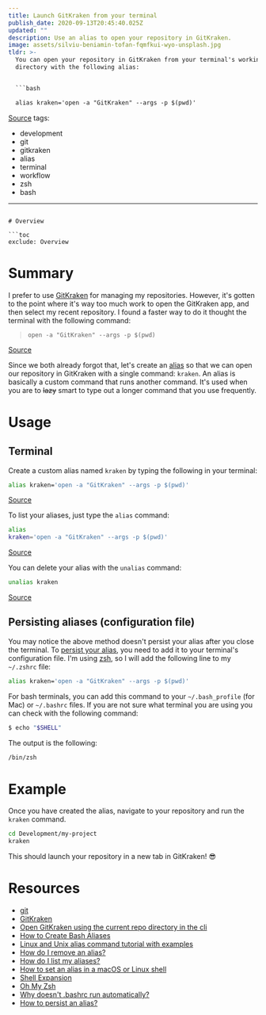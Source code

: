 ```yaml
---
title: Launch GitKraken from your terminal
publish_date: 2020-09-13T20:45:40.025Z
updated: ""
description: Use an alias to open your repository in GitKraken.
image: assets/silviu-beniamin-tofan-fqmfkui-wyo-unsplash.jpg
tldr: >-
  You can open your repository in GitKraken from your terminal's working
  directory with the following alias:


  ```bash

  alias kraken='open -a "GitKraken" --args -p $(pwd)'

  ```


  [Source](https://gist.github.com/dersam/0ec781e8fe552521945671870344147b#gistcomment-2131114)
tags:
  - development
  - git
  - gitkraken
  - alias
  - terminal
  - workflow
  - zsh
  - bash
---
```

# Overview

```toc
exclude: Overview
```

# Summary

I prefer to use [GitKraken](https://gitkraken.com/) for managing my repositories. However, it's gotten to the point where it's way too much work to open the GitKraken app, and then select my recent repository. I found a faster way to do it thought the terminal with the following command:

> `open -a "GitKraken" --args -p $(pwd)`

[Source](https://gist.github.com/dersam/0ec781e8fe552521945671870344147b#gistcomment-2131114)

Since we both already forgot that, let's create an [alias](https://linuxize.com/post/how-to-create-bash-aliases/) so that we can open our repository in GitKraken with a single command: `kraken`. An alias is basically a custom command that runs another command. It's used when you are to ~~lazy~~ smart to type out a longer command that you use frequently.

# Usage

## Terminal

Create a custom alias named `kraken` by typing the following in your terminal:

```bash
alias kraken='open -a "GitKraken" --args -p $(pwd)'
```

[Source](https://gist.github.com/dersam/0ec781e8fe552521945671870344147b#gistcomment-2131114)

To list your aliases, just type the `alias` command:

```bash
alias
kraken='open -a "GitKraken" --args -p $(pwd)'
```

[Source](https://askubuntu.com/a/102094)

You can delete your alias with the `unalias` command:

```bash
unalias kraken
```

[Source](https://askubuntu.com/a/325380)

## Persisting aliases (configuration file)

You may notice the above method doesn't persist your alias after you close the terminal. To [persist your alias](https://stackoverflow.com/a/29853849), you need to add it to your terminal's configuration file. I'm using [zsh](https://ohmyz.sh/), so I will add the following line to my `~/.zshrc` file:

```bash
alias kraken='open -a "GitKraken" --args -p $(pwd)'
```

For bash terminals, you can add this command to your `~/.bash_profile` (for Mac) or `~/.bashrc` files. If you are not sure what terminal you are using you can check with the following command:

```bash
$ echo "$SHELL"
```

The output is the following:

```bash
/bin/zsh
```

# Example

Once you have created the alias, navigate to your repository and run the `kraken` command.

```bash
cd Development/my-project
kraken
```

This should launch your repository in a new tab in GitKraken! 😎

# Resources

* [git](https://git-scm.com/)
* [GitKraken](https://gitkraken.com/)
* [Open GitKraken using the current repo directory in the cli](https://gist.github.com/dersam/0ec781e8fe552521945671870344147b#gistcomment-2131114)
* [How to Create Bash Aliases](https://linuxize.com/post/how-to-create-bash-aliases/)
* [Linux and Unix alias command tutorial with examples](https://shapeshed.com/unix-alias/#what-is-a-shell-alias)
* [How do I remove an alias?](https://askubuntu.com/a/325380)
* [How do I list my aliases?](https://askubuntu.com/a/102094)
* [How to set an alias in a macOS or Linux shell](https://flaviocopes.com/how-to-set-alias-shell)
* [Shell Expansion](http://linuxcommand.org/lc3_lts0080.php)
* [Oh My Zsh](https://ohmyz.sh)
* [Why doesn't .bashrc run automatically?](https://apple.stackexchange.com/a/13019)
* [How to persist an alias?](https://stackoverflow.com/questions/29790259/mac-how-to-save-alias-in-computer/29853849#29853849)